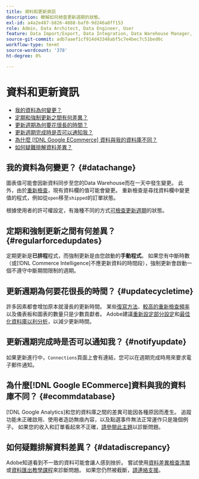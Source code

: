 ```yaml
---
title: 資料和更新資訊
description: 瞭解如何檢查更新週期的狀態。
exl-id: a4a2e487-b826-4888-baf0-9d246a8ff153
role: Admin, Data Architect, Data Engineer, User
feature: Data Import/Export, Data Integration, Data Warehouse Manager, Commerce Tables
source-git-commit: adb7aaef1cf914d43348abf5c7e4bec7c51bed0c
workflow-type: tm+mt
source-wordcount: '378'
ht-degree: 0%

---
```


# 資料和更新資訊

* [我的資料為何變更？](#datachange)
* [定期和強制更新之間有何差異？](#regularforcedupdates)
* [更新週期為何要花很長的時間？](#updatecycletime)
* [更新週期完成時是否可以通知我？](#notifyupdate)
* [為什麼 [!DNL Google ECommerce] 資料與我的資料庫不同？](#ecommdatabase)
* [如何疑難排解資料差異？](#datadiscrepancy)

## 我的資料為何變更？ {#datachange}

圖表值可能會因新資料同步至您的Data Warehouse而在一天中發生變更。 此外，由於[重新檢查](../data-warehouse-mgr/cfg-data-rechecks.md)，現有資料欄的值可能會變更。 重新檢查是尋找資料欄中變更值的程式，例如從`open`移至`shipped`的訂單狀態。

根據使用者的許可權設定，有幾種不同的方式[可檢查更新週期](../../best-practices/check-update-cycle.md)的狀態。

## 定期和強制更新之間有何差異？ {#regularforcedupdates}

定期更新是&#x200B;**已排程**&#x200B;程式，而強制更新是由您啟動的&#x200B;**手動程式**。 如果您有中斷時數（或[!DNL Commerce Intelligence]不應更新資料的時間段），強制更新會啟動一個不遵守中斷期間限制的週期。

## 更新週期為何要花很長的時間？ {#updatecycletime}

許多因素都會增加原本就漫長的更新時間。 某些[復寫方法](../data-warehouse-mgr/cfg-replication-methods.md)、[較高的重新檢查頻率](../data-warehouse-mgr/cfg-data-rechecks.md)以及儀表板和圖表的數量只是少數貢獻者。 Adobe建議[重新設定部分設定](../../best-practices/reduce-update-cycle-time.md)和[最佳化資料庫以利分析](../../best-practices/opt-db-analysis.md)，以減少更新時間。

## 更新週期完成時是否可以通知我？ {#notifyupdate}

如果更新進行中，`Connections`頁面上會有連結，您可以在週期完成時用來要求電子郵件通知。

## 為什麼[!DNL Google ECommerce]資料與我的資料庫不同？ {#ecommdatabase}

[!DNL Google Analytics]和您的資料庫之間的差異可能因各種原因而產生。 追蹤功能未正確啟用、使用者造訪無痕內容，以及點選事件無法正常運作只是幾個例子。 如果您的收入和訂單看起來不正確，[請參閱此主題](https://experienceleague.adobe.com/docs/commerce-knowledge-base/kb/troubleshooting/miscellaneous/diagnosing-google-ecommerce-revenue-discrepancies.html)以診斷問題。

## 如何疑難排解資料差異？ {#datadiscrepancy}

Adobe知道看到不一致的資料可能會讓人感到挫折。 嘗試使用[資料差異檢查清單](https://experienceleague.adobe.com/docs/commerce-knowledge-base/kb/troubleshooting/miscellaneous/diagnosing-a-data-discrepancy.html)或[資料匯出教學課程](https://experienceleague.adobe.com/docs/commerce-knowledge-base/kb/troubleshooting/miscellaneous/using-data-exports-to-pinpoint-discrepancies.html)來診斷問題。 如果您仍然被截斷，[請連絡支援](https://experienceleague.adobe.com/docs/commerce-knowledge-base/kb/troubleshooting/miscellaneous/mbi-service-policies.html)。
